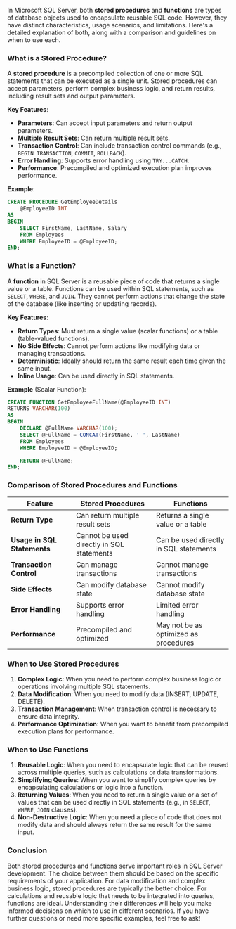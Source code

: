 In Microsoft SQL Server, both **stored procedures** and **functions** are types of database objects used to encapsulate reusable SQL code. However, they have distinct characteristics, usage scenarios, and limitations. Here's a detailed explanation of both, along with a comparison and guidelines on when to use each.

### What is a Stored Procedure?

A **stored procedure** is a precompiled collection of one or more SQL statements that can be executed as a single unit. Stored procedures can accept parameters, perform complex business logic, and return results, including result sets and output parameters.

**Key Features**:

- **Parameters**: Can accept input parameters and return output parameters.
- **Multiple Result Sets**: Can return multiple result sets.
- **Transaction Control**: Can include transaction control commands (e.g., `BEGIN TRANSACTION`, `COMMIT`, `ROLLBACK`).
- **Error Handling**: Supports error handling using `TRY...CATCH`.
- **Performance**: Precompiled and optimized execution plan improves performance.

**Example**:

```sql
CREATE PROCEDURE GetEmployeeDetails
    @EmployeeID INT
AS
BEGIN
    SELECT FirstName, LastName, Salary
    FROM Employees
    WHERE EmployeeID = @EmployeeID;
END;
```

### What is a Function?

A **function** in SQL Server is a reusable piece of code that returns a single value or a table. Functions can be used within SQL statements, such as `SELECT`, `WHERE`, and `JOIN`. They cannot perform actions that change the state of the database (like inserting or updating records).

**Key Features**:

- **Return Types**: Must return a single value (scalar functions) or a table (table-valued functions).
- **No Side Effects**: Cannot perform actions like modifying data or managing transactions.
- **Deterministic**: Ideally should return the same result each time given the same input.
- **Inline Usage**: Can be used directly in SQL statements.

**Example** (Scalar Function):

```sql
CREATE FUNCTION GetEmployeeFullName(@EmployeeID INT)
RETURNS VARCHAR(100)
AS
BEGIN
    DECLARE @FullName VARCHAR(100);
    SELECT @FullName = CONCAT(FirstName, ' ', LastName)
    FROM Employees
    WHERE EmployeeID = @EmployeeID;

    RETURN @FullName;
END;
```

### Comparison of Stored Procedures and Functions

| Feature                     | Stored Procedures                         | Functions                              |
| --------------------------- | ----------------------------------------- | -------------------------------------- |
| **Return Type**             | Can return multiple result sets           | Returns a single value or a table      |
| **Usage in SQL Statements** | Cannot be used directly in SQL statements | Can be used directly in SQL statements |
| **Transaction Control**     | Can manage transactions                   | Cannot manage transactions             |
| **Side Effects**            | Can modify database state                 | Cannot modify database state           |
| **Error Handling**          | Supports error handling                   | Limited error handling                 |
| **Performance**             | Precompiled and optimized                 | May not be as optimized as procedures  |

### When to Use Stored Procedures

1. **Complex Logic**: When you need to perform complex business logic or operations involving multiple SQL statements.
2. **Data Modification**: When you need to modify data (INSERT, UPDATE, DELETE).
3. **Transaction Management**: When transaction control is necessary to ensure data integrity.
4. **Performance Optimization**: When you want to benefit from precompiled execution plans for performance.

### When to Use Functions

1. **Reusable Logic**: When you need to encapsulate logic that can be reused across multiple queries, such as calculations or data transformations.
2. **Simplifying Queries**: When you want to simplify complex queries by encapsulating calculations or logic into a function.
3. **Returning Values**: When you need to return a single value or a set of values that can be used directly in SQL statements (e.g., in `SELECT`, `WHERE`, `JOIN` clauses).
4. **Non-Destructive Logic**: When you need a piece of code that does not modify data and should always return the same result for the same input.

### Conclusion

Both stored procedures and functions serve important roles in SQL Server development. The choice between them should be based on the specific requirements of your application. For data modification and complex business logic, stored procedures are typically the better choice. For calculations and reusable logic that needs to be integrated into queries, functions are ideal. Understanding their differences will help you make informed decisions on which to use in different scenarios. If you have further questions or need more specific examples, feel free to ask!
